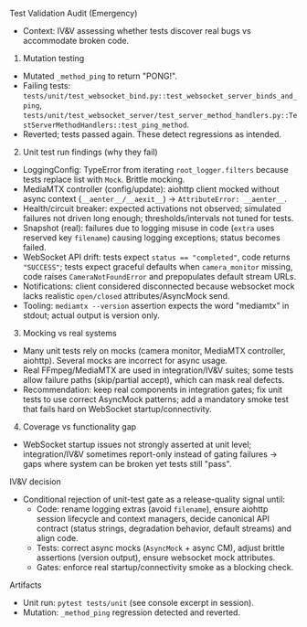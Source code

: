Test Validation Audit (Emergency)

- Context: IV&V assessing whether tests discover real bugs vs accommodate broken code.

1) Mutation testing
- Mutated `_method_ping` to return "PONG!".
- Failing tests: `tests/unit/test_websocket_bind.py::test_websocket_server_binds_and_ping`, `tests/unit/test_websocket_server/test_server_method_handlers.py::TestServerMethodHandlers::test_ping_method`.
- Reverted; tests passed again. These detect regressions as intended.

2) Unit test run findings (why they fail)
- LoggingConfig: TypeError from iterating `root_logger.filters` because tests replace list with `Mock`. Brittle mocking.
- MediaMTX controller (config/update): aiohttp client mocked without async context (`__aenter__/__aexit__`) → `AttributeError: __aenter__`.
- Health/circuit breaker: expected activations not observed; simulated failures not driven long enough; thresholds/intervals not tuned for tests.
- Snapshot (real): failures due to logging misuse in code (`extra` uses reserved key `filename`) causing logging exceptions; status becomes failed.
- WebSocket API drift: tests expect `status == "completed"`, code returns `"SUCCESS"`; tests expect graceful defaults when `camera_monitor` missing, code raises `CameraNotFoundError` and prepopulates default stream URLs.
- Notifications: client considered disconnected because websocket mock lacks realistic `open/closed` attributes/AsyncMock send.
- Tooling: `mediamtx --version` assertion expects the word "mediamtx" in stdout; actual output is version only.

3) Mocking vs real systems
- Many unit tests rely on mocks (camera monitor, MediaMTX controller, aiohttp). Several mocks are incorrect for async usage.
- Real FFmpeg/MediaMTX are used in integration/IV&V suites; some tests allow failure paths (skip/partial accept), which can mask real defects.
- Recommendation: keep real components in integration gates; fix unit tests to use correct AsyncMock patterns; add a mandatory smoke test that fails hard on WebSocket startup/connectivity.

4) Coverage vs functionality gap
- WebSocket startup issues not strongly asserted at unit level; integration/IV&V sometimes report-only instead of gating failures → gaps where system can be broken yet tests still "pass".

IV&V decision
- Conditional rejection of unit-test gate as a release-quality signal until:
  - Code: rename logging extras (avoid `filename`), ensure aiohttp session lifecycle and context managers, decide canonical API contract (status strings, degradation behavior, default streams) and align code.
  - Tests: correct async mocks (`AsyncMock` + async CM), adjust brittle assertions (version output), ensure websocket mock attributes.
  - Gates: enforce real startup/connectivity smoke as a blocking check.

Artifacts
- Unit run: `pytest tests/unit` (see console excerpt in session).
- Mutation: `_method_ping` regression detected and reverted.
